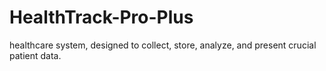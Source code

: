 # HealthTrack-Pro-Plus
 healthcare system,  designed to collect, store, analyze, and present crucial patient data.
